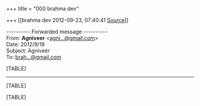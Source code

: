 +++
title = "000 brahma dev"

+++
[[brahma dev	2012-09-23, 07:40:41 [Source](https://groups.google.com/g/bvparishat/c/N3C9KswmCOA)]]



  
  

---------- Forwarded message ----------  
From: **Agniveer** \<[agni...@gmail.com]()\>  
Date: 2012/9/19  
Subject: Agniveer  
To: [brah...@gmail.com]()  
  
  

[TABLE]

------------------------------------------------------------------------

[TABLE]

[TABLE]

  

